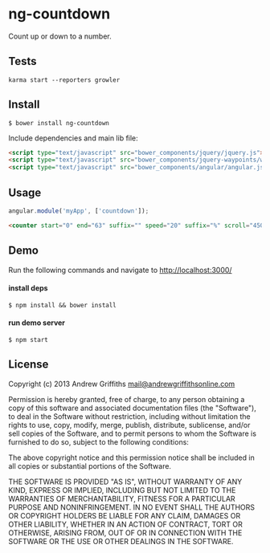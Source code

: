 # ng-countdown

Count up or down to a number.

## Tests

```Shell
karma start --reporters growler
```

## Install

```Shell
$ bower install ng-countdown
```

Include dependencies and main lib file:

```HTML
<script type="text/javascript" src="bower_components/jquery/jquery.js"></script>
<script type="text/javascript" src="bower_components/jquery-waypoints/waypoints.js"></script>
<script type="text/javascript" src="bower_components/angular/angular.js"></script>
```


## Usage

```JavaScript
angular.module('myApp', ['countdown']);
```

```HTML
<counter start="0" end="63" suffix="" speed="20" suffix="%" scroll="450">
```





## Demo

Run the following commands and navigate to [http://localhost:3000/](http://localhost:3000/)


#### install deps
```Shell
$ npm install && bower install
```

#### run demo server
```Shell
$ npm start
```


## License
Copyright (c) 2013 Andrew Griffiths <mail@andrewgriffithsonline.com>

Permission is hereby granted, free of charge, to any person obtaining
a copy of this software and associated documentation files (the
"Software"), to deal in the Software without restriction, including
without limitation the rights to use, copy, modify, merge, publish,
distribute, sublicense, and/or sell copies of the Software, and to
permit persons to whom the Software is furnished to do so, subject to
the following conditions:

The above copyright notice and this permission notice shall be
included in all copies or substantial portions of the Software.

THE SOFTWARE IS PROVIDED "AS IS", WITHOUT WARRANTY OF ANY KIND,
EXPRESS OR IMPLIED, INCLUDING BUT NOT LIMITED TO THE WARRANTIES OF
MERCHANTABILITY, FITNESS FOR A PARTICULAR PURPOSE AND
NONINFRINGEMENT. IN NO EVENT SHALL THE AUTHORS OR COPYRIGHT HOLDERS BE
LIABLE FOR ANY CLAIM, DAMAGES OR OTHER LIABILITY, WHETHER IN AN ACTION
OF CONTRACT, TORT OR OTHERWISE, ARISING FROM, OUT OF OR IN CONNECTION
WITH THE SOFTWARE OR THE USE OR OTHER DEALINGS IN THE SOFTWARE.